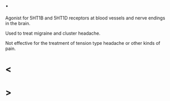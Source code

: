 # .

Agonist for 5HT1B and 5HT1D receptors at blood vessels and nerve endings in the brain.

Used to treat migraine and cluster headache.

Not effective for the treatment of tension type headache or other kinds of pain.

# <

# >
